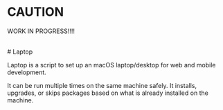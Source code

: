 # CAUTION


WORK IN PROGRESS!!!!

<br/>
# Laptop

Laptop is a script to set up an macOS laptop/desktop for web and 
mobile development. 

It can be run multiple times on the same machine safely.
It installs, upgrades, or skips packages based on what is already installed 
on the machine.